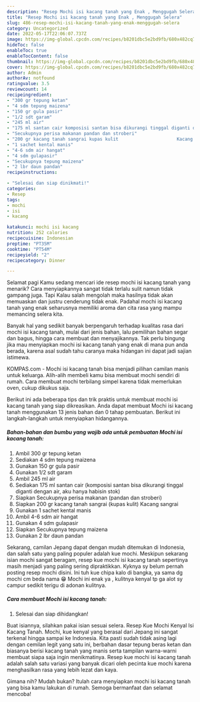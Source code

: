 ```yaml
---
description: "Resep Mochi isi kacang tanah yang Enak , Menggugah Selera"
title: "Resep Mochi isi kacang tanah yang Enak , Menggugah Selera"
slug: 486-resep-mochi-isi-kacang-tanah-yang-enak-menggugah-selera
category: Uncategorized
date: 2022-05-17T22:06:07.737Z
image: https://img-global.cpcdn.com/recipes/b8201dbc5e2bd9fb/680x482cq70/mochi-isi-kacang-tanah-foto-resep-utama.jpg
hideToc: false
enableToc: true
enableTocContent: false
thumbnail: https://img-global.cpcdn.com/recipes/b8201dbc5e2bd9fb/680x482cq70/mochi-isi-kacang-tanah-foto-resep-utama.jpg
cover: https://img-global.cpcdn.com/recipes/b8201dbc5e2bd9fb/680x482cq70/mochi-isi-kacang-tanah-foto-resep-utama.jpg
author: Admin
authorAv: notfound
ratingvalue: 3.5
reviewcount: 14
recipeingredient:
- "300 gr tepung ketan"
- "4 sdm tepung maizena"
- "150 gr gula pasir"
- "1/2 sdt garam"
- "245 ml air"
- "175 ml santan cair komposisi santan bisa dikurangi tinggal diganti dengan air aku hanya habisin stok"
- "Secukupnya perisa makanan pandan dan stroberi"
- "200 gr kacang tanah sangrai kupas kulit                      Kacang sangrai"
- "1 sachet kental manis"
- "4-6 sdm air hangat"
- "4 sdm gulapasir"
- "Secukupnya tepung maizena"
- "2 lbr daun pandan"
recipeinstructions:

- "Selesai dan siap dinikmati!"
categories:
- Resep
tags:
- mochi
- isi
- kacang

katakunci: mochi isi kacang 
nutrition: 252 calories
recipecuisine: Indonesian
preptime: "PT35M"
cooktime: "PT54M"
recipeyield: "2"
recipecategory: Dinner

---
```



Selamat pagi Kamu sedang mencari ide resep mochi isi kacang tanah yang menarik? Cara menyiapkannya sangat tidak terlalu sulit namun tidak gampang juga. Tapi Kalau salah mengolah maka hasilnya tidak akan memuaskan dan justru cenderung tidak enak. Padahal mochi isi kacang tanah yang enak seharusnya memiliki aroma dan cita rasa yang mampu memancing selera kita.


Banyak hal yang sedikit banyak berpengaruh terhadap kualitas rasa dari mochi isi kacang tanah, mulai dari jenis bahan, lalu pemilihan bahan segar dan bagus, hingga cara membuat dan menyajikannya. Tak perlu bingung jika mau menyiapkan mochi isi kacang tanah yang enak di mana pun anda berada, karena asal sudah tahu caranya maka hidangan ini dapat jadi sajian istimewa.

KOMPAS.com - Mochi isi kacang tanah bisa menjadi pilihan camilan manis untuk keluarga. Alih-alih membeli kamu bisa membuat mochi sendiri di rumah. Cara membuat mochi terbilang simpel karena tidak memerlukan oven, cukup dikukus saja.


Berikut ini ada beberapa tips dan trik praktis untuk membuat mochi isi kacang tanah yang siap dikreasikan. Anda dapat membuat Mochi isi kacang tanah menggunakan 13 jenis bahan dan 0 tahap pembuatan. Berikut ini langkah-langkah untuk menyiapkan hidangannya.

<!--inarticleads1-->

##### Bahan-bahan dan bumbu yang wajib ada untuk pembuatan Mochi isi kacang tanah:

1. Ambil 300 gr tepung ketan
1. Sediakan 4 sdm tepung maizena
1. Gunakan 150 gr gula pasir
1. Gunakan 1/2 sdt garam
1. Ambil 245 ml air
1. Sediakan 175 ml santan cair (komposisi santan bisa dikurangi tinggal diganti dengan air, aku hanya habisin stok)
1. Siapkan Secukupnya perisa makanan (pandan dan stroberi)
1. Siapkan 200 gr kacang tanah sangrai (kupas kulit)                      Kacang sangrai
1. Gunakan 1 sachet kental manis
1. Ambil 4-6 sdm air hangat
1. Gunakan 4 sdm gulapasir
1. Siapkan Secukupnya tepung maizena
1. Gunakan 2 lbr daun pandan


Sekarang, camilan Jepang dapat dengan mudah ditemukan di Indonesia, dan salah satu yang paling populer adalah kue mochi. Meskipun sekarang isian mochi sangat beragam, resep kue mochi isi kacang tanah sepertinya masih menjadi yang paling sering dipraktikkan. Kyknya sy belum pernah posting resep mochi disini. Ini tuh kue chipa kalo di bangka, ya sama dg mochi cm beda nama 😁 Mochi ini enak ya , kulitnya kenyal tp ga alot sy campur sedikit terigu di adonan kulitnya. 

<!--inarticleads2-->

##### Cara membuat Mochi isi kacang tanah:


1. Selesai dan siap dihidangkan!

Buat isiannya, silahkan pakai isian sesuai selera. Resep Kue Mochi Kenyal Isi Kacang Tanah. Mochi, kue kenyal yang berasal dari Jepang ini sangat terkenal hingga sampai ke Indonesia. Kita pasti sudah tidak asing lagi dengan cemilan legit yang satu ini, berbahan dasar tepung beras ketan dan biasanya berisi kacang tanah yang manis serta tampilan warna-warni membuat siapa saja ingin menikmatinya. Resep kue mochi isi kacang tanah adalah salah satu variasi yang banyak dicari oleh pecinta kue mochi karena menghasilkan rasa yang lebih lezat dan kaya. 

Gimana nih? Mudah bukan? Itulah cara menyiapkan mochi isi kacang tanah yang bisa kamu lakukan di rumah. Semoga bermanfaat dan selamat mencoba!
